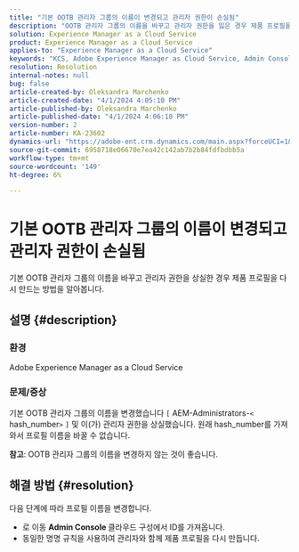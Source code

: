 ```yaml
---
title: "기본 OOTB 관리자 그룹의 이름이 변경되고 관리자 권한이 손실됨"
description: "OOTB 관리자 그룹의 이름을 바꾸고 관리자 권한을 잃은 경우 제품 프로필을 다시 만드는 방법을 알아봅니다."
solution: Experience Manager as a Cloud Service
product: Experience Manager as a Cloud Service
applies-to: "Experience Manager as a Cloud Service"
keywords: "KCS, Adobe Experience Manager as Cloud Service, Admin Console, 제품 프로필"
resolution: Resolution
internal-notes: null
bug: false
article-created-by: Oleksandra Marchenko
article-created-date: "4/1/2024 4:05:10 PM"
article-published-by: Oleksandra Marchenko
article-published-date: "4/1/2024 4:06:10 PM"
version-number: 2
article-number: KA-23602
dynamics-url: "https://adobe-ent.crm.dynamics.com/main.aspx?forceUCI=1&pagetype=entityrecord&etn=knowledgearticle&id=678b349c-41f0-ee11-904c-6045bd006149"
source-git-commit: 6958718e06670e7ea42c142ab7b2b84fdfbdbb5a
workflow-type: tm+mt
source-wordcount: '149'
ht-degree: 6%

---
```


# 기본 OOTB 관리자 그룹의 이름이 변경되고 관리자 권한이 손실됨


기본 OOTB 관리자 그룹의 이름을 바꾸고 관리자 권한을 상실한 경우 제품 프로필을 다시 만드는 방법을 알아봅니다.

## 설명 {#description}


### 환경

Adobe Experience Manager as a Cloud Service

### 문제/증상

기본 OOTB 관리자 그룹의 이름을 변경했습니다 `[` AEM-Administrators-`<` hash_number`>` `]`  및 이(가) 관리자 권한을 상실했습니다. 원래 hash_number를 가져와서 프로필 이름을 바꿀 수 없습니다.



<b>참고</b>: OOTB 관리자 그룹의 이름을 변경하지 않는 것이 좋습니다.


## 해결 방법 {#resolution}


다음 단계에 따라 프로필 이름을 변경합니다.

- 로 이동 <b>Admin Console </b>클라우드 구성에서 ID를 가져옵니다.
- 동일한 명명 규칙을 사용하여 관리자와 함께 제품 프로필을 다시 만듭니다.



